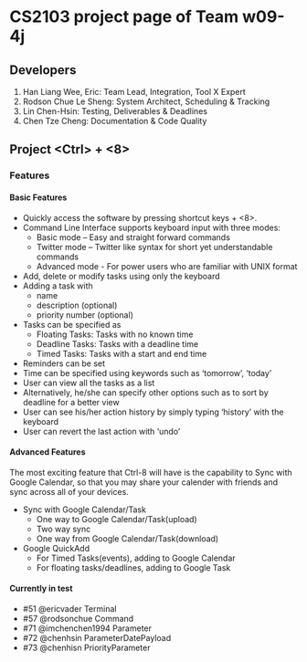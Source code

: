 # CS2103 project page of Team w09-4j

## Developers
1. Han Liang Wee, Eric: Team Lead, Integration, Tool X Expert
1. Rodson Chue Le Sheng: System Architect, Scheduling & Tracking
1. Lin Chen-Hsin: Testing, Deliverables & Deadlines
1. Chen Tze Cheng: Documentation & Code Quality

## Project \<Ctrl\> + \<8\>

### Features

#### Basic Features
* Quickly access the software by pressing shortcut keys <ctrl> + <8>.
* Command Line Interface supports keyboard input with three modes:
  * Basic mode – Easy and straight forward commands
  * Twitter mode – Twitter like syntax for short yet understandable commands
  * Advanced mode - For power users who are familiar with UNIX format
* Add, delete or modify tasks using only the keyboard
* Adding a task with
  * name
  * description (optional)
  * priority number (optional)
* Tasks can be specified as
  * Floating Tasks: Tasks with no known time
  * Deadline Tasks: Tasks with a deadline time
  * Timed Tasks: Tasks with a start and end time
* Reminders can be set
* Time can be specified using keywords such as ‘tomorrow’, ‘today’
* User can view all the tasks as a list
* Alternatively, he/she can specify other options such as to sort by deadline for a better view
* User can see his/her action history by simply typing ‘history’ with the keyboard
* User can revert the last action with ‘undo’

#### Advanced Features
The most exciting feature that Ctrl-8 will have is the capability to Sync with Google Calendar, so that
you may share your calender with friends and sync across all of your devices.
* Sync with Google Calendar/Task
  * One way to Google Calendar/Task(upload)
  * Two way sync
  * One way from Google Calendar/Task(download)
* Google QuickAdd
  * For Timed Tasks(events), adding to Google Calendar
  * For floating tasks/deadlines, adding to Google Task

#### Currently in test
 * #51 @ericvader Terminal
 * #57 @rodsonchue Command
 * #71 @imchenchen1994 Parameter
 * #72 @chenhsin ParameterDatePayload
 * #73 @chenhisn PriorityParameter
